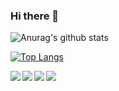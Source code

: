 ### Hi there 👋


![Anurag's github stats](https://github-readme-stats.vercel.app/api?username=jingyuexing&show_icons=true&theme=solarized-light&count_private=true)




[![Top Langs](https://github-readme-stats.vercel.app/api/top-langs/?username=jingyuexing)]()


<a href="https://github.com/jingyuexing/Ebook">
  <img align="left" src="https://github-readme-stats.vercel.app/api/pin/?username=jingyuexing&repo=Ebook" />
</a>
<a href="https://github.com/jingyuexing/MathLib">
  <img align="left" src="https://github-readme-stats.vercel.app/api/pin/?username=jingyuexing&repo=MathLib" />
</a>

<a href="https://github.com/jingyuexing/bilibiliAPI">
  <img align="left" src="https://github-readme-stats.vercel.app/api/pin/?username=jingyuexing&repo=bilibiliAPI" />
</a>
<a href="https://github.com/jingyuexing/Data_Struct">
  <img align="left" src="https://github-readme-stats.vercel.app/api/pin/?username=jingyuexing&repo=Data_Struct" />
</a>

